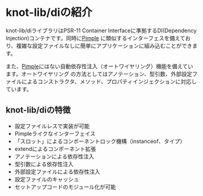 # knot-lib/diの紹介

knot-lib/diライブラリはPSR-11 Container Interfaceに準拠するDI(Dependency Injection)コンテナです。同時に[Pimple](https://pimple.symfony.com/)
に類似するインターフェスを備えており、複雑な設定ファイルなしに簡単にアプリケーションに組み込むことができます。

また、[Pimple](https://pimple.symfony.com/)にはない自動依存性注入（オートワイヤリング）機能を備えています。オートワイヤリング
の方法としてはアノテーション、型引数、外部設定ファイルによるコンストラクタ、メソッド、プロパティインジェクションに対応しています。

## knot-lib/diの特徴

- 設定ファイルレスで実装が可能
- Pimpleライクなインターフェイス
- 「スロット」によるコンポーネントロック機構（instanceof、タイプ）
- extendによるコンポーネント拡張
- アノテーションによる依存性注入
- 型引数による依存性注入
- 外部設定ファイルによる依存性注入
- 設定ファイルのキャッシュ
- セットアップコードのモジュール化が可能
